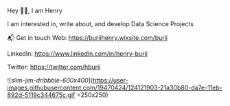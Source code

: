 Hey 👋🏻, I am Henry

 I am interested in, write about, and develop Data Science Projects

 📬 Get in touch
Web: https://buriihenry.wixsite.com/burii                             

LinkedIn: https://www.linkedin.com/in/henry-burii

Twitter: https://twitter.com/hburii

![slim-jim-_dribbble_-_600x400_](https://user-images.githubusercontent.com/19470424/124121903-21a30b80-da7e-11eb-892d-5119c344675c.gif =250x250)
